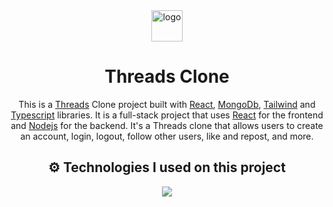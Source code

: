 <div align="center">

<img src="https://upload.wikimedia.org/wikipedia/commons/0/01/Threads_%28app%29.svg" alt="logo" width="50" height="auto" />
  
# Threads Clone
This is a [Threads](https://threads.net) Clone project built with [React](https://https://react.dev), [MongoDb](https://www.mongodb.com/), [Tailwind](https://tailwindcss.com/) and [Typescript](https://www.typescriptlang.org/) libraries. It is a full-stack project that uses [React](https://react.dev/) for the frontend and [Nodejs](https://www.nodejs.org/) for the backend. It's a Threads clone that allows users to create an account, login, logout, follow other users, like and repost, and more.

## ⚙️ Technologies I used on this project
   
<img src="https://skillicons.dev/icons?i=express,nodejs,typescript,javascript,rreact,mongodb,tailwind&theme=dark" />
</div>
 

